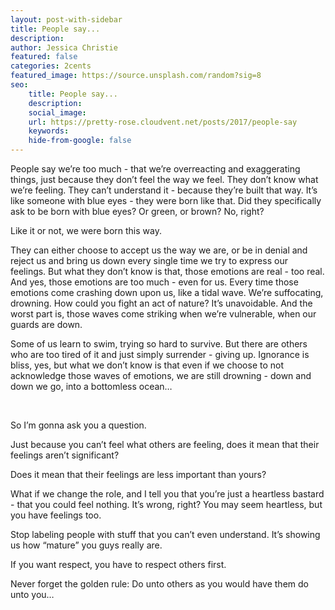 ```yaml
---
layout: post-with-sidebar
title: People say...
description:
author: Jessica Christie
featured: false
categories: 2cents
featured_image: https://source.unsplash.com/random?sig=8
seo:
    title: People say...
    description:
    social_image:
    url: https://pretty-rose.cloudvent.net/posts/2017/people-say
    keywords:
    hide-from-google: false
---
```

People say we’re too much - that we’re overreacting and exaggerating things, just because they don’t feel the way we feel. They don’t know what we’re feeling. They can’t understand it - because they’re built that way. It’s like someone with blue eyes - they were born like that. Did they specifically ask to be born with blue eyes? Or green, or brown? No, right?

Like it or not, we were born this way.

They can either choose to accept us the way we are, or be in denial and reject us and bring us down every single time we try to express our feelings. But what they don’t know is that, those emotions are real - too real. And yes, those emotions are too much - even for us. Every time those emotions come crashing down upon us, like a tidal wave. We’re suffocating, drowning. How could you fight an act of nature? It’s unavoidable. And the worst part is, those waves come striking when we’re vulnerable, when our guards are down.

Some of us learn to swim, trying so hard to survive. But there are others who are too tired of it and just simply surrender - giving up. Ignorance is bliss, yes, but what we don’t know is that even if we choose to not acknowledge those waves of emotions, we are still drowning - down and down we go, into a bottomless ocean…

&nbsp;

So I’m gonna ask you a question.

Just because you can’t feel what others are feeling, does it mean that their feelings aren’t significant?

Does it mean that their feelings are less important than yours?

What if we change the role, and I tell you that you’re just a heartless bastard - that you could feel nothing. It’s wrong, right? You may seem heartless, but you have feelings too.

Stop labeling people with stuff that you can’t even understand. It’s showing us how “mature” you guys really are.

If you want respect, you have to respect others first.

Never forget the golden rule: Do unto others as you would have them do unto you…

&nbsp;


